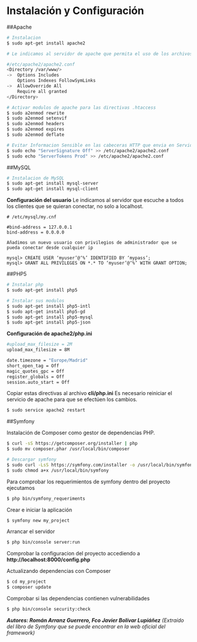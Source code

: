 Instalación y Configuración
===========================

##Apache


```bash
# Instalacion
$ sudo apt-get install apache2

# Le indicamos al servidor de apache que permita el uso de los archivos .htaccess para cambiar la configuracion del servicio.

#/etc/apache2/apache2.conf
<Directory /var/www/>
->  Options Includes
    Options Indexes FollowSymLinks
->  AllowOverride All
    Require all granted
</Directory>

# Activar modulos de apache para las directivas .htaccess
$ sudo a2enmod rewrite
$ sudo a2enmod setenvif
$ sudo a2enmod headers
$ sudo a2enmod expires
$ sudo a2enmod deflate

# Evitar Informacion Sensible en las cabeceras HTTP que envia en Servidor
$ sudo echo "ServerSignature Off" >> /etc/apache2/apache2.conf
$ sudo echo "ServerTokens Prod" >> /etc/apache2/apache2.conf
```

##MySQL

```bash
# Instalacion de MySQL
$ sudo apt-get install mysql-server
$ sudo apt-get install mysql-client
```

**Configuración del usuario**
Le indicamos al servidor que escuche a todos los clientes que se quieran conectar, no solo a localhost.
```mysql
# /etc/mysql/my.cnf

#bind-address = 127.0.0.1
bind-address = 0.0.0.0

Añadimos un nuevo usuario con privilegios de administrador que se pueda conectar desde cualquier ip

mysql> CREATE USER ‘myuser’@‘%’ IDENTIFIED BY ‘mypass’;
mysql> GRANT ALL PRIVILEGES ON *.* TO ‘myuser’@‘%’ WITH GRANT OPTION;
```

##PHP5

```bash
# Instalar php
$ sudo apt-get install php5

# Instalar sus modulos
$ sudo apt-get install php5-intl
$ sudo apt-get install php5-gd
$ sudo apt-get install php5-mysql
$ sudo apt-get install php5-json
```

**Configuración de apache2/php.ini**
```bash
#upload_max_filesize = 2M
upload_max_filesize = 8M

date.timezone = "Europe/Madrid"
short_open_tag = Off
magic_quotes_gpc = Off
register_globals = Off
session.auto_start = Off
```

Copiar estas directivas al archivo **cli/php.ini**
Es necesario reiniciar el servicio de apache para que se efectúen los cambios.

```bash
$ sudo service apache2 restart
```

##Symfony

Instalación de Composer como gestor de dependencias PHP.

```bash
$ curl -sS https://getcomposer.org/installer | php
$ sudo mv composer.phar /usr/local/bin/composer
```

```bash
# Descargar symfony
$ sudo curl -LsS https://symfony.com/installer -o /usr/local/bin/symfony
$ sudo chmod a+x /usr/local/bin/symfony
```

Para comprobar los requerimientos de symfony dentro del proyecto ejecutamos

```bash
$ php bin/symfony_requeriments
```

Crear e iniciar la aplicación
```bash
$ symfony new my_project
```

Arrancar el servidor
```bash
$ php bin/console server:run
```

Comprobar la configuracion del proyecto accediendo a **http://localhost:8000/config.php**

Actualizando dependencias con Composer

```bash
$ cd my_project
$ composer update
```

Comprobar si las dependencias contienen vulnerabilidades
```bash
$ php bin/console security:check
```

***Autores: Román Arranz Guerrero, Fco Javier Bolívar Lupiáñez*** *(Extraído del libro de Symfony que se puede encontrar en la web oficial del framework)*
